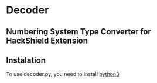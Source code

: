# Decoder
## Numbering System Type Converter for HackShield Extension

## Instalation
To use decoder.py, you need to install [python3](https://www.python.org/downloads/)
